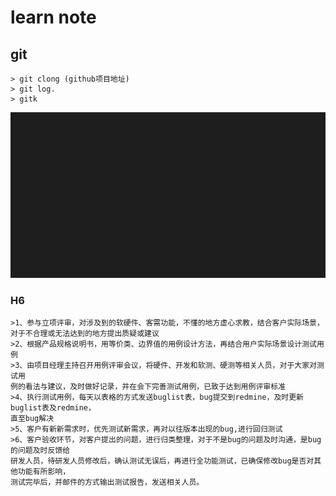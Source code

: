 # learn note

## git
    > git clong (github项目地址)
    > git log.
    > gitk

![aaa](./img/EEA5261A-C4E7-4387-AF8B-3D6F0C3966C5.png)

### H6
    >1、参与立项评审，对涉及到的软硬件、客需功能，不懂的地方虚心求教，结合客户实际场景，
    对于不合理或无法达到的地方提出质疑或建议
    >2、根据产品规格说明书，用等价类、边界值的用例设计方法，再结合用户实际场景设计测试用例
    >3、由项目经理主持召开用例评审会议，将硬件、开发和软测、硬测等相关人员，对于大家对测试用
    例的看法与建议，及时做好记录，并在会下完善测试用例，已致于达到用例评审标准
    >4、执行测试用例，每天以表格的方式发送buglist表，bug提交到redmine，及时更新buglist表及redmine，
    直至bug解决
    >5、客户有新新需求时，优先测试新需求，再对以往版本出现的bug,进行回归测试
    >6、客户验收环节，对客户提出的问题，进行归类整理，对于不是bug的问题及时沟通，是bug的问题及时反馈给
    研发人员，待研发人员修改后，确认测试无误后，再进行全功能测试，已确保修改bug是否对其他功能有所影响，
    测试完毕后，并邮件的方式输出测试报告，发送相关人员。